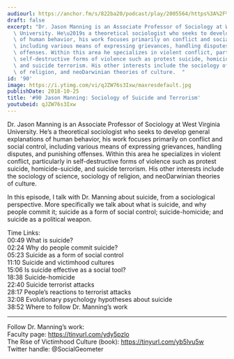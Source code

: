 ```yaml
---
audiourl: https://anchor.fm/s/822ba20/podcast/play/2005564/https%3A%2F%2Fd3ctxlq1ktw2nl.cloudfront.net%2Fproduction%2F2018-11-30%2F7706975-44100-2-f8cb0a92ed3fa.mp3
draft: false
excerpt: "Dr. Jason Manning is an Associate Professor of Sociology at West Virginia\
  \ University. He\u2019s a theoretical sociologist who seeks to develop general explanations\
  \ of human behavior, his work focuses primarily on conflict and social control,\
  \ including various means of expressing grievances, handling disputes, and punishing\
  \ offenses. Within this area he specializes in violent conflict, particularly in\
  \ self-destructive forms of violence such as protest suicide, homicide-suicide,\
  \ and suicide terrorism. His other interests include the sociology of science, sociology\
  \ of religion, and neoDarwinian theories of culture.  "
id: '90'
image: https://i.ytimg.com/vi/qJZW76s3Ixw/maxresdefault.jpg
publishDate: 2018-10-25
title: '#90 Jason Manning: Sociology of Suicide and Terrorism'
youtubeid: qJZW76s3Ixw
---
```

<div class="timelinks">

Dr. Jason Manning is an Associate Professor of Sociology at West Virginia University. He’s a theoretical sociologist who seeks to develop general explanations of human behavior, his work focuses primarily on conflict and social control, including various means of expressing grievances, handling disputes, and punishing offenses. Within this area he specializes in violent conflict, particularly in self-destructive forms of violence such as protest suicide, homicide-suicide, and suicide terrorism. His other interests include the sociology of science, sociology of religion, and neoDarwinian theories of culture.  

In this episode, I talk with Dr. Manning about suicide, from a sociological perspective. More specifically we talk about what is suicide, and why people commit it; suicide as a form of social control; suicide-homicide; and suicide as a political weapon.

Time Links:  
<time>00:49</time> What is suicide?   
<time>02:24</time> Why do people commit suicide?        
<time>05:23</time> Suicide as a form of social control  
<time>11:10</time> Suicide and victimhood cultures  
<time>15:06</time> Is suicide effective as a social tool?  
<time>18:38</time> Suicide-homicide          
<time>22:40</time> Suicide terrorist attacks       
<time>28:17</time> People’s reactions to terrorist attacks      
<time>32:08</time> Evolutionary psychology hypotheses about suicide  
<time>38:52</time> Where to follow Dr. Manning’s work

---

Follow Dr. Manning’s work:  
Faculty page: https://tinyurl.com/ydy5pzlo  
The Rise of Victimhood Culture (book): https://tinyurl.com/yb5lvu5w   
Twitter handle: @SocialGeometer
</div>

